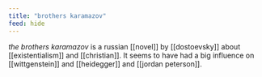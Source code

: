 ```yaml
---
title: "brothers karamazov"
feed: hide
---
```


_the brothers karamazov_ is a russian [[novel]] by [[dostoevsky]] about [[existentialism]] and [[christian]]. It seems to have had a big influence on [[wittgenstein]] and [[heidegger]] and [[jordan peterson]]. 